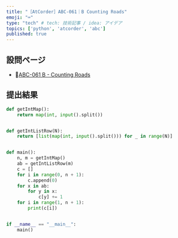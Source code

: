 ```yaml
---
title: "［AtCorder］ABC-061｜B Counting Roads"
emoji: "⌨️"
type: "tech" # tech: 技術記事 / idea: アイデア
topics: ['python', 'atcorder', 'abc']
published: true
---
```


## 設問ページ

- 🔗[ABC-061 B - Counting Roads](https://atcoder.jp/contests/abc061/tasks/abc061_b)

## 提出結果

```python
def getIntMap():
    return map(int, input().split())


def getIntListRow(N):
    return [list(map(int, input().split())) for _ in range(N)]


def main():
    n, m = getIntMap()
    ab = getIntListRow(m)
    c = []
    for i in range(0, n + 1):
        c.append(0)
    for x in ab:
        for y in x:
            c[y] += 1
    for i in range(1, n + 1):
        print(c[i])


if __name__ == "__main__":
    main()
```
